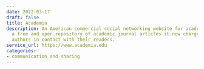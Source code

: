 ```yaml
---
date: 2022-03-17
draft: false
title: Academia
description: An American commercial social networking website for academics. Originally
  a free and open repository of academic journal articles it now charges fees to put
  authors in contact with their readers.
service_url: https://www.academia.edu
categories:
- communication_and_sharing
---
```



